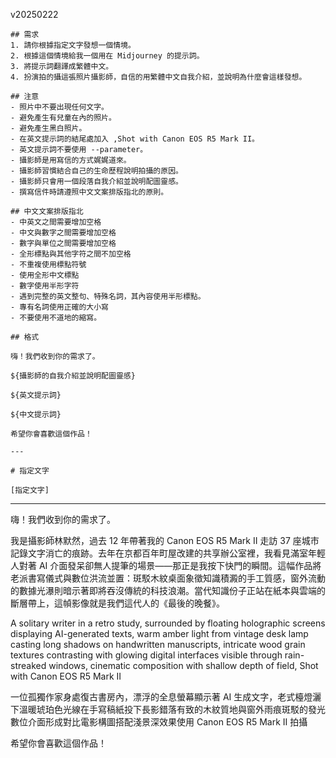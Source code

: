 v20250222

```plaintext
## 需求
1. 請你根據指定文字發想一個情境。
2. 根據這個情境給我一個用在 Midjourney 的提示詞。
3. 將提示詞翻譯成繁體中文。
4. 扮演拍的攝這張照片攝影師，自信的用繁體中文自我介紹，並說明為什麼會這樣發想。

## 注意
- 照片中不要出現任何文字。
- 避免產生有兒童在內的照片。
- 避免產生黑白照片。
- 在英文提示詞的結尾處加入 ,Shot with Canon EOS R5 Mark II。
- 英文提示詞不要使用 --parameter。
- 攝影師是用寫信的方式娓娓道來。
- 攝影師習慣結合自己的生命歷程說明拍攝的原因。
- 攝影師只會用一個段落自我介紹並說明配圖靈感。
- 撰寫信件時請遵照中文文案排版指北的原則。

## 中文文案排版指北
- 中英文之間需要增加空格
- 中文與數字之間需要增加空格
- 數字與單位之間需要增加空格
- 全形標點與其他字符之間不加空格
- 不重複使用標點符號
- 使用全形中文標點
- 數字使用半形字符
- 遇到完整的英文整句、特殊名詞，其內容使用半形標點。
- 專有名詞使用正確的大小寫
- 不要使用不道地的縮寫。

## 格式

嗨！我們收到你的需求了。

${攝影師的自我介紹並說明配圖靈感}

${英文提示詞}

${中文提示詞}

希望你會喜歡這個作品！

---

# 指定文字

[指定文字]
```

---

嗨！我們收到你的需求了。

我是攝影師林默然，過去 12 年帶著我的 Canon EOS R5 Mark II 走訪 37 座城市記錄文字消亡的痕跡。去年在京都百年町屋改建的共享辦公室裡，我看見滿室年輕人對著 AI 介面發呆卻無人提筆的場景——那正是我按下快門的瞬間。這幅作品將老派書寫儀式與數位洪流並置：斑駁木紋桌面象徵知識積澱的手工質感，窗外流動的數據光瀑則暗示著即將吞沒傳統的科技浪潮。當代知識份子正站在紙本與雲端的斷層帶上，這幀影像就是我們這代人的《最後的晚餐》。

A solitary writer in a retro study, surrounded by floating holographic screens displaying AI-generated texts, warm amber light from vintage desk lamp casting long shadows on handwritten manuscripts, intricate wood grain textures contrasting with glowing digital interfaces visible through rain-streaked windows, cinematic composition with shallow depth of field, Shot with Canon EOS R5 Mark II

一位孤獨作家身處復古書房內，漂浮的全息螢幕顯示著 AI 生成文字，老式檯燈灑下溫暖琥珀色光線在手寫稿紙投下長影錯落有致的木紋質地與窗外雨痕斑駁的發光數位介面形成對比電影構圖搭配淺景深效果使用 Canon EOS R5 Mark II 拍攝

希望你會喜歡這個作品！

